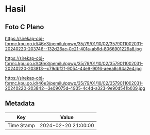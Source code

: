 # Hasil

## Foto C Plano

https://sirekap-obj-formc.kpu.go.id/46e3/pemilu/ppwp/35/79/01/10/02/3579011002031-20240220-203746--132d26ac-0c21-401a-ab9d-8066901229a8.jpg

https://sirekap-obj-formc.kpu.go.id/46e3/pemilu/ppwp/35/79/01/10/02/3579011002031-20240220-203813--c79dbf21-9054-44e9-9016-aeea8c94a2e4.jpg

https://sirekap-obj-formc.kpu.go.id/46e3/pemilu/ppwp/35/79/01/10/02/3579011002031-20240220-203842--3e09075d-4935-4c4d-a323-9e90d541b039.jpg


## Metadata

| Key        | Value               |
| ---------- | ------------------- |
| Time Stamp | 2024-02-20 21:00:00 |



